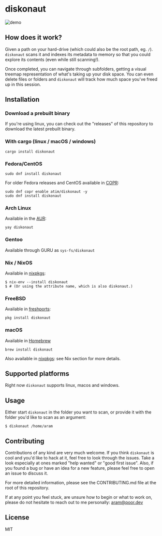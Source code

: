 # diskonaut
![demo](demo.gif)

## How does it work?

Given a path on your hard-drive (which could also be the root path, eg. `/`). `diskonaut` scans it and indexes its metadata to memory so that you could explore its contents (even while still scanning!).

Once completed, you can navigate through subfolders, getting a visual treemap representation of what's taking up your disk space. You can even delete files or folders and `diskonaut` will track how much space you've freed up in this session.

## Installation

### Download a prebuilt binary
If you're using linux, you can check out the "releases" of this repository to download the latest prebuilt binary.

### With cargo (linux / macOS / windows)
```
cargo install diskonaut
```

### Fedora/CentOS

```
sudo dnf install diskonaut
```
For older Fedora releases and CentOS available in [COPR](https://copr.fedorainfracloud.org/coprs/atim/diskonaut/):
```
sudo dnf copr enable atim/diskonaut -y
sudo dnf install diskonaut
```

### Arch Linux

Available in the [AUR](https://aur.archlinux.org/packages/diskonaut):

```
yay diskonaut
```

### Gentoo

Available through GURU as `sys-fs/diskonaut`

### Nix / NixOS
Available in [nixpkgs](https://github.com/NixOS/nixpkgs/blob/master/pkgs/tools/misc/diskonaut/default.nix):
```
$ nix-env --install diskonaut
$ # (Or using the attribute name, which is also diskonaut.)
```

### FreeBSD
Available in [freshports](https://www.freshports.org/sysutils/diskonaut/):
```
pkg install diskonaut
```

### macOS
Available in [Homebrew](https://formulae.brew.sh/formula/diskonaut)
```
brew install diskonaut
```
Also available in [nixpkgs](https://github.com/NixOS/nixpkgs/blob/master/pkgs/tools/misc/diskonaut/default.nix): see Nix section for more details.

## Supported platforms
Right now `diskonaut` supports linux, macos and windows.

## Usage
Either start `diskonaut` in the folder you want to scan, or provide it with the folder you'd like to scan as an argument:
```
$ diskonaut /home/aram
```

## Contributing
Contributions of any kind are very much welcome. If you think `diskonaut` is cool and you'd like to hack at it, feel free to look through the issues. Take a look especially at ones marked "help wanted" or "good first issue".
Also, if you found a bug or have an idea for a new feature, please feel free to open an issue to discuss it.

For more detailed information, please see the CONTRIBUTING.md file at the root of this repository.

If at any point you feel stuck, are unsure how to begin or what to work on, please do not hesitate to reach out to me personally: aram@poor.dev

## License
MIT
